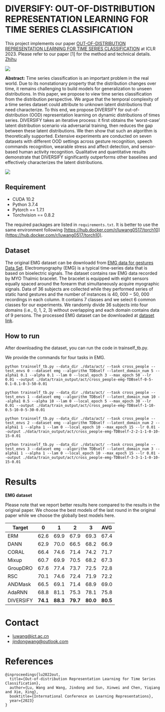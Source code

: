 # DIVERSIFY: OUT-OF-DISTRIBUTION REPRESENTATION LEARNING FOR TIME SERIES CLASSIFICATION

This project implements our paper [OUT-OF-DISTRIBUTION REPRESENTATION LEARNING FOR TIME SERIES CLASSIFICATION](https://openreview.net/pdf?id=gUZWOE42l6Q) at ICLR 2023. Please refer to our paper [1] for the method and technical details. [Zhihu](https://zhuanlan.zhihu.com/)

![](https://picx.zhimg.com/80/v2-4e542ec1a804a22d087bbb4160ef9d13_1440w.png?source=d16d100b)

**Abstract:** Time series classification is an important problem in the real world. Due to its nonstationary property that the distribution changes over time, it remains challenging to build models for generalization to unseen distributions. In this paper, we propose to view time series classification from the distribution perspective. We argue that the temporal complexity of a time series dataset could attribute to unknown latent distributions that need characterize. To this end, we propose DIVERSIFY for out-of-distribution (OOD) representation learning on dynamic distributions of times series. DIVERSIFY takes an iterative process: it first obtains the ‘worst-case’ latent distribution scenario via adversarial training, then reduces the gap between these latent distributions. We then show that such an algorithm is theoretically supported. Extensive experiments are conducted on seven datasets with different OOD settings across gesture recognition, speech commands recognition, wearable stress and affect detection, and sensor-based human activity recognition. Qualitative and quantitative results demonstrate that DIVERSIFY significantly outperforms other baselines and effectively characterizes the latent distributions.

![](https://picx.zhimg.com/80/v2-136a5251e5d7292fd66744628d0544c6_1440w.png?source=d16d100b)

## Requirement

- CUDA 10.2 
- Python 3.7.4
- Pytorch == 1.7.1
- Torchvision == 0.8.2

The required packages are listed in `requirements.txt`. 
It is better to use the same environment following [https://hub.docker.com/r/luwang0517/torch10](https://hub.docker.com/r/luwang0517/torch10).


## Dataset 

The original EMG dataset can be downloadd from [
EMG data for gestures Data Set](https://archive.ics.uci.edu/ml/datasets/EMG+data+for+gestures).
Electromyography (EMG) is a typical time-series data that is based on bioelectric signals. 
The dataset contains raw EMG data recorded by MYO Thalmic bracelet. 
The bracelet is equipped with eight sensors equally spaced around the forearm that simultaneously acquire myographic signals. 
Data of 36 subjects are collected while they performed series of static hand gestures and the number of instances is 40, 000 − 50, 000 recordings in each column. 
It contains 7 classes and we select 6 common classes for our experiments. 
We randomly divide 36 subjects into four domains (i.e., 0, 1, 2, 3) without overlapping and each domain contains data of 9 persons.
The processed EMG dataset can be downloaded at [dataset link](https://wjdcloud.blob.core.windows.net/dataset/diversity_emg.zip). 

## How to run

After downloading the dataset, you can run the code in trainself_tb.py. 

We provide the commands for four tasks in EMG.

```
python trainself_tb.py --data_dir ./data/act/ --task cross_people --test_envs 0 --dataset emg --algorithm TDBself --latent_domain_num 5 --alpha1 0.1 --alpha 0.1 --lam 0 --local_epoch 3 --max_epoch 50 --lr 0.01 --output ./data/train_output/act/cross_people-emg-TDBself-0-5-0.1-0.1-0-3-50-0.01
```

```
python trainself_tb.py --data_dir ./data/act/ --task cross_people --test_envs 1 --dataset emg --algorithm TDBself --latent_domain_num 10 --alpha1 0.5 --alpha 10 --lam 0 --local_epoch 5 --max_epoch 30 --lr 0.01 --output ./data/train_output/act/cross_people-emg-TDBself-1-10-0.5-10-0-5-30-0.01
```

```
python trainself_tb.py --data_dir ./data/act/ --task cross_people --test_envs 2 --dataset emg --algorithm TDBself --latent_domain_num 2 --alpha1 1 --alpha 1 --lam 0 --local_epoch 10 --max_epoch 15 --lr 0.01 --output ./data/train_output/act/cross_people-emg-TDBself-2-2-1-1-0-10-15-0.01
```

```
python trainself_tb.py --data_dir ./data/act/ --task cross_people --test_envs 3 --dataset emg --algorithm TDBself --latent_domain_num 3 --alpha1 1 --alpha 1 --lam 0 --local_epoch 10 --max_epoch 15 --lr 0.01 --output ./data/train_output/act/cross_people-emg-TDBself-3-3-1-1-0-10-15-0.01
```

# Results

**EMG dataset**

Please note that we report better results here compared to the results in the original paper.
We choose the best models of the last round in the original paper while we choose the globally best models here. 

| Target    | 0         | 1         | 2         | 3         | AVG       |
|-----------|-----------|-----------|-----------|-----------|-----------|
| ERM       | 62.6      | 69.9      | 67.9      | 69.3      | 67.4      |
| DANN      | 62.9      | 70.0      | 66.5      | 68.2      | 66.9      |
| CORAL     | 66.4      | 74.6      | 71.4      | 74.2      | 71.7      |
| Mixup     | 60.7      | 69.9      | 70.5      | 68.2      | 67.3      |
| GroupDRO  | 67.6      | 77.4      | 73.7      | 72.5      | 72.8      |
| RSC       | 70.1      | 74.6      | 72.4      | 71.9      | 72.2      |
| ANDMask   | 66.5      | 69.1      | 71.4      | 68.9      | 69.0      |
| AdaRNN    | 68.8      | 81.1      | 75.3      | 78.1      | 75.8      |
| DIVERSIFY | **74.1** | **88.3** | **79.7** | **80.0** | **80.5** |


# Contact

- luwang@ict.ac.cn
- jindongwang@outlook.com


# References

```
@inproceedings{lu2022out,
  title={Out-of-distribution Representation Learning for Time Series Classification},
  author={Lu, Wang and Wang, Jindong and Sun, Xinwei and Chen, Yiqiang and Xie, Xing},
  booktitle={International Conference on Learning Representations},
  year={2023}
}
```